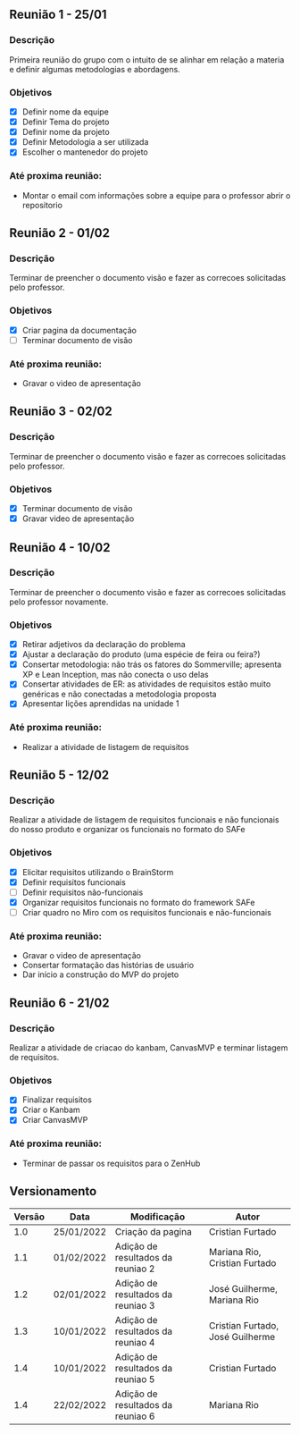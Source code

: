 ## Reunião 1 - 25/01
### Descrição
Primeira reunião do grupo com o intuito de se alinhar em relação a materia e definir algumas metodologias e abordagens.

### Objetivos
- [x] Definir nome da equipe
- [x] Definir Tema do projeto
- [x] Definir nome da projeto
- [x] Definir Metodologia a ser utilizada
- [x] Escolher o mantenedor do projeto

### Até proxima reunião:
- Montar o email com informações sobre a equipe para o professor abrir o repositorio

## Reunião 2 - 01/02
### Descrição
Terminar de preencher o documento visão e fazer as correcoes solicitadas pelo professor.

### Objetivos
- [x] Criar pagina da documentação
- [ ] Terminar documento de visão

### Até proxima reunião:
- Gravar o video de apresentação


## Reunião 3 - 02/02
### Descrição
Terminar de preencher o documento visão e fazer as correcoes solicitadas pelo professor.

### Objetivos
- [x] Terminar documento de visão
- [x] Gravar video de apresentação

## Reunião 4 - 10/02
### Descrição
Terminar de preencher o documento visão e fazer as correcoes solicitadas pelo professor novamente.

### Objetivos
- [x] Retirar adjetivos da declaração do problema
- [x] Ajustar a declaração do produto (uma espécie de feira ou feira?)
- [x] Consertar metodologia: não trás os fatores do Sommerville; apresenta XP e Lean Inception, mas não conecta o uso delas
- [x] Consertar atividades de ER: as atividades de requisitos estão muito genéricas e não conectadas a metodologia proposta
- [x] Apresentar lições aprendidas na unidade 1

### Até proxima reunião:
- Realizar a atividade de listagem de requisitos

## Reunião 5 - 12/02
### Descrição
Realizar a atividade de listagem de requisitos funcionais e não funcionais do nosso produto e organizar os funcionais no formato do SAFe

### Objetivos
- [x] Elicitar requisitos utilizando o BrainStorm
- [x] Definir requisitos funcionais
- [ ] Definir requisitos não-funcionais
- [x] Organizar requisitos funcionais no formato do framework SAFe
- [ ] Criar quadro no Miro com os requisitos funcionais e não-funcionais

### Até proxima reunião:
- Gravar o video de apresentação
- Consertar formatação das histórias de usuário
- Dar início a construção do MVP do projeto

## Reunião 6 - 21/02
### Descrição
Realizar a atividade de criacao do kanbam, CanvasMVP e terminar listagem de requisitos.

### Objetivos
- [x] Finalizar requisitos
- [x] Criar o Kanbam
- [x] Criar CanvasMVP

### Até proxima reunião:
- Terminar de passar os requisitos para o ZenHub

## Versionamento

 Versão|Data      |Modificação        |Autor
-------|----------|-------------------|--------
1.0    |25/01/2022|Criação da pagina| Cristian Furtado
1.1    |01/02/2022|Adição de resultados da reuniao 2| Mariana Rio, Cristian Furtado
1.2    |02/01/2022|Adição de resultados da reuniao 3| José Guilherme, Mariana Rio
1.3    |10/01/2022|Adição de resultados da reuniao 4| Cristian Furtado, José Guilherme
1.4    |10/01/2022|Adição de resultados da reuniao 5| Cristian Furtado
1.4    |22/02/2022|Adição de resultados da reuniao 6| Mariana Rio

